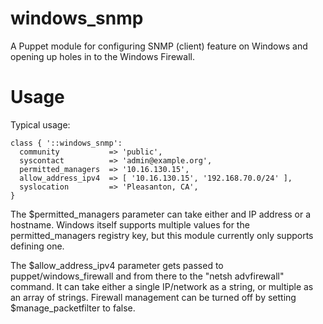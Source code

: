 # windows_snmp

A Puppet module for configuring SNMP (client) feature on Windows and opening up
holes in to the Windows Firewall.

# Usage

Typical usage:

    class { '::windows_snmp':
      community           => 'public',
      syscontact          => 'admin@example.org',
      permitted_managers  => '10.16.130.15',
      allow_address_ipv4  => [ '10.16.130.15', '192.168.70.0/24' ],
      syslocation         => 'Pleasanton, CA',
    }

The $permitted_managers parameter can take either and IP address or a hostname. 
Windows itself supports multiple values for the permitted_managers registry key, 
but this module currently only supports defining one.

The $allow_address_ipv4 parameter gets passed to puppet/windows_firewall and 
from there to the "netsh advfirewall" command. It can take either a single 
IP/network as a string, or multiple as an array of strings. Firewall management 
can be turned off by setting $manage_packetfilter to false.
